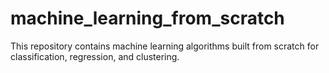 # machine_learning_from_scratch
 This repository contains machine learning algorithms built from scratch for classification, regression, and clustering.
